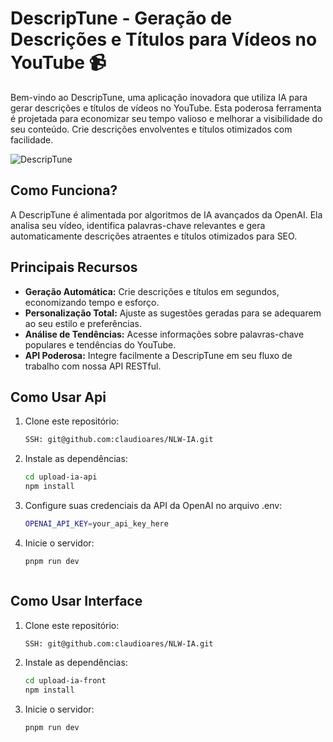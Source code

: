 # DescripTune - Geração de Descrições e Títulos para Vídeos no YouTube 📹

Bem-vindo ao DescripTune, uma aplicação inovadora que utiliza IA para gerar descrições e títulos de vídeos no YouTube. Esta poderosa ferramenta é projetada para economizar seu tempo valioso e melhorar a visibilidade do seu conteúdo. Crie descrições envolventes e títulos otimizados com facilidade.

![DescripTune](link_para_uma_imagem_ou_gif_da_aplicacao.gif)

## Como Funciona?

A DescripTune é alimentada por algoritmos de IA avançados da OpenAI. Ela analisa seu vídeo, identifica palavras-chave relevantes e gera automaticamente descrições atraentes e títulos otimizados para SEO.

## Principais Recursos

- **Geração Automática:** Crie descrições e títulos em segundos, economizando tempo e esforço.
- **Personalização Total:** Ajuste as sugestões geradas para se adequarem ao seu estilo e preferências.
- **Análise de Tendências:** Acesse informações sobre palavras-chave populares e tendências do YouTube.
- **API Poderosa:** Integre facilmente a DescripTune em seu fluxo de trabalho com nossa API RESTful.

## Como Usar Api

1. Clone este repositório:

   ```bash
   SSH: git@github.com:claudioares/NLW-IA.git
   
2. Instale as dependências:

      ```bash
      cd upload-ia-api
      npm install

3. Configure suas credenciais da API da OpenAI no arquivo .env:

   ```bash
   OPENAI_API_KEY=your_api_key_here

4. Inicie o servidor:

   ```bash
   pnpm run dev



## Como Usar Interface

1. Clone este repositório:

   ```bash
   SSH: git@github.com:claudioares/NLW-IA.git
   
2. Instale as dependências:

      ```bash
      cd upload-ia-front
      npm install

3. Inicie o servidor:

   ```bash
   pnpm run dev
   
